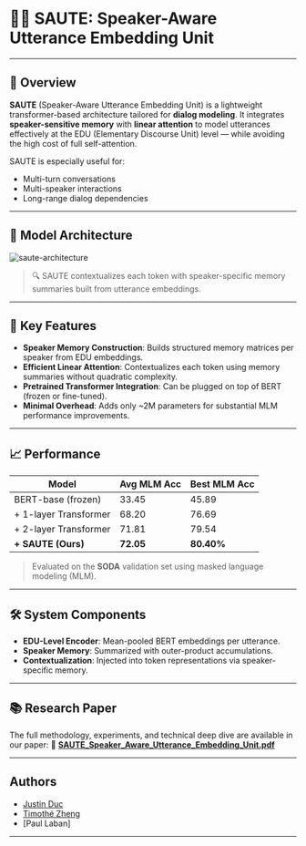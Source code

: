 # 👨‍🍳 SAUTE: Speaker-Aware Utterance Embedding Unit

---

## 🧠 Overview

**SAUTE** (Speaker-Aware Utterance Embedding Unit) is a lightweight transformer-based architecture tailored for **dialog modeling**. It integrates **speaker-sensitive memory** with **linear attention** to model utterances effectively at the EDU (Elementary Discourse Unit) level — while avoiding the high cost of full self-attention.

SAUTE is especially useful for:
- Multi-turn conversations
- Multi-speaker interactions
- Long-range dialog dependencies

---

## 🧱 Model Architecture
![saute-architecture](https://github.com/user-attachments/assets/7f18d5b8-9c6b-4577-b718-206a34d84535)

> 🔍 SAUTE contextualizes each token with speaker-specific memory summaries built from utterance embeddings.

---

## 🚀 Key Features

- **Speaker Memory Construction**: Builds structured memory matrices per speaker from EDU embeddings.
- **Efficient Linear Attention**: Contextualizes each token using memory summaries without quadratic complexity.
- **Pretrained Transformer Integration**: Can be plugged on top of BERT (frozen or fine-tuned).
- **Minimal Overhead**: Adds only ~2M parameters for substantial MLM performance improvements.

---

## 📈 Performance

| Model                      | Avg MLM Acc | Best MLM Acc |
|---------------------------|-------------|--------------|
| BERT-base (frozen)        | 33.45       | 45.89        |
| + 1-layer Transformer     | 68.20       | 76.69        |
| + 2-layer Transformer     | 71.81       | 79.54        |
| **+ SAUTE (Ours)**        | **72.05**   | **80.40%**   |

> Evaluated on the **SODA** validation set using masked language modeling (MLM).

---

## 🛠️ System Components

- **EDU-Level Encoder**: Mean-pooled BERT embeddings per utterance.
- **Speaker Memory**: Summarized with outer-product accumulations.
- **Contextualization**: Injected into token representations via speaker-specific memory.

---

## 📚 Research Paper

The full methodology, experiments, and technical deep dive are available in our paper:
📄 **[SAUTE_Speaker_Aware_Utterance_Embedding_Unit.pdf](https://github.com/user-attachments/files/20640425/SAUTE_Speaker_Aware_Utterance_Embedding_Unit.pdf)**

---

## Authors

- [Justin Duc](https://github.com/just1truc)
- [Timothé Zheng](https://github.com/tzhengtek)
- [Paul Laban]

---
